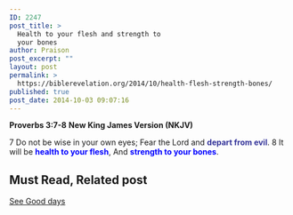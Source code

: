 ```yaml
---
ID: 2247
post_title: >
  Health to your flesh and strength to
  your bones
author: Praison
post_excerpt: ""
layout: post
permalink: >
  https://biblerevelation.org/2014/10/health-flesh-strength-bones/
published: true
post_date: 2014-10-03 09:07:16
---
```

<strong>Proverbs 3:7-8</strong>
<strong>New King James Version (NKJV)</strong>

7 Do not be wise in your own eyes;
Fear the Lord and <span style="color: #333399;"><strong>depart from evil</strong></span>.
8 It will be <span style="color: #0000ff;"><strong>health to your flesh</strong></span>,
And <span style="color: #0000ff;"><strong>strength to your bones</strong></span>.
<h2>Must Read, Related post</h2>
<a title="Good days" href="http://biblerevelation.org/2014/09/15/good-days/">See Good days</a>

&nbsp;